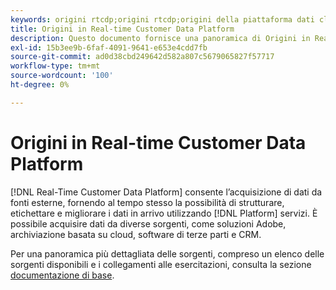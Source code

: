 ```yaml
---
keywords: origini rtcdp;origini rtcdp;origini della piattaforma dati cliente in tempo reale
title: Origini in Real-time Customer Data Platform
description: Questo documento fornisce una panoramica di Origini in Real-time Customer Data Platform
exl-id: 15b3ee9b-6faf-4091-9641-e653e4cdd7fb
source-git-commit: ad0d38cbd249642d582a807c5679065827f57717
workflow-type: tm+mt
source-wordcount: '100'
ht-degree: 0%

---
```


# Origini in Real-time Customer Data Platform

[!DNL Real-Time Customer Data Platform] consente l’acquisizione di dati da fonti esterne, fornendo al tempo stesso la possibilità di strutturare, etichettare e migliorare i dati in arrivo utilizzando [!DNL Platform] servizi. È possibile acquisire dati da diverse sorgenti, come soluzioni Adobe, archiviazione basata su cloud, software di terze parti e CRM.

Per una panoramica più dettagliata delle sorgenti, compreso un elenco delle sorgenti disponibili e i collegamenti alle esercitazioni, consulta la sezione [documentazione di base](../../sources/home.md).
